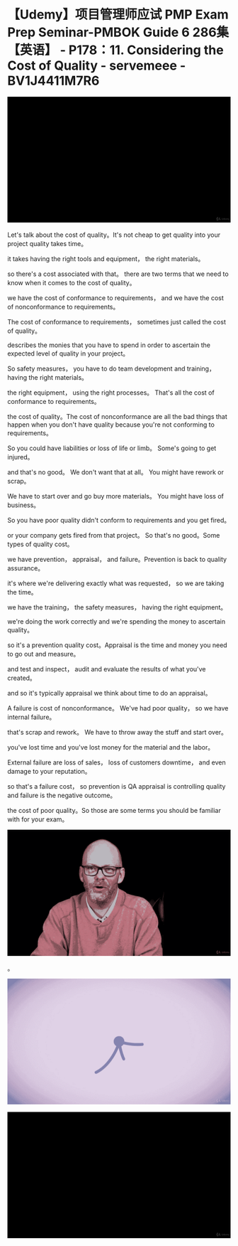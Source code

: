 # 【Udemy】项目管理师应试 PMP Exam Prep Seminar-PMBOK Guide 6  286集【英语】 - P178：11. Considering the Cost of Quality - servemeee - BV1J4411M7R6

![](img/5acf7072430dacffbf7475a15a064f9a_0.png)

Let's talk about the cost of quality。It's not cheap to get quality into your project quality takes time。

 it takes having the right tools and equipment， the right materials。

 so there's a cost associated with that。 there are two terms that we need to know when it comes to the cost of quality。

 we have the cost of conformance to requirements， and we have the cost of nonconformance to requirements。

The cost of conformance to requirements， sometimes just called the cost of quality。

 describes the monies that you have to spend in order to ascertain the expected level of quality in your project。

 So safety measures， you have to do team development and training， having the right materials。

 the right equipment， using the right processes。 That's all the cost of conformance to requirements。

 the cost of quality。The cost of nonconformance are all the bad things that happen when you don't have quality because you're not conforming to requirements。

 So you could have liabilities or loss of life or limb。 Some's going to get injured。

 and that's no good。 We don't want that at all。 You might have rework or scrap。

 We have to start over and go buy more materials。 You might have loss of business。

 So you have poor quality didn't conform to requirements and you get fired。

 or your company gets fired from that project。 So that's no good。Some types of quality cost。

 we have prevention， appraisal， and failure。Prevention is back to quality assurance。

 it's where we're delivering exactly what was requested， so we are taking the time。

 we have the training， the safety measures， having the right equipment。

 we're doing the work correctly and we're spending the money to ascertain quality。

 so it's a prevention quality cost。Appraisal is the time and money you need to go out and measure。

 and test and inspect， audit and evaluate the results of what you've created。

 and so it's typically appraisal we think about time to do an appraisal。

A failure is cost of nonconformance。 We've had poor quality， so we have internal failure。

 that's scrap and rework。 We have to throw away the stuff and start over。

 you've lost time and you've lost money for the material and the labor。

External failure are loss of sales， loss of customers downtime， and even damage to your reputation。

 so that's a failure cost， so prevention is QA appraisal is controlling quality and failure is the negative outcome。

 the cost of poor quality。So those are some terms you should be familiar with for your exam。



![](img/5acf7072430dacffbf7475a15a064f9a_2.png)

。

![](img/5acf7072430dacffbf7475a15a064f9a_4.png)

![](img/5acf7072430dacffbf7475a15a064f9a_5.png)